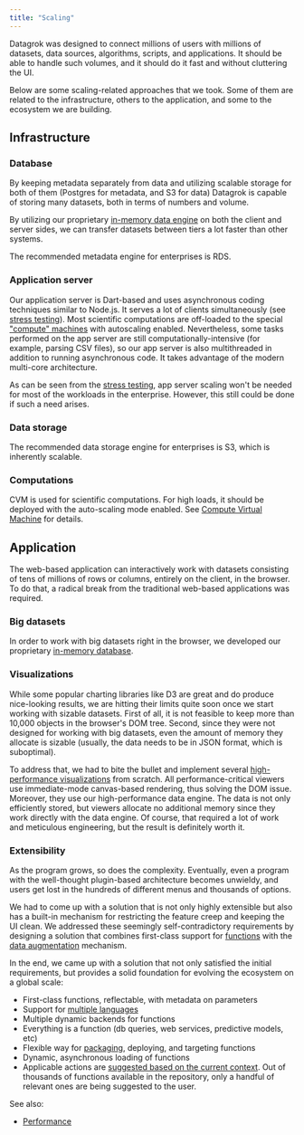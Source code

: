 ```yaml
---
title: "Scaling"
---
```


Datagrok was designed to connect millions of users with millions of datasets, data sources, algorithms, scripts, and
applications. It should be able to handle such volumes, and it should do it fast and without cluttering the UI.

Below are some scaling-related approaches that we took. Some of them are related to the infrastructure, others to the
application, and some to the ecosystem we are building.

## Infrastructure

### Database

By keeping metadata separately from data and utilizing scalable storage for both of them (Postgres for metadata, and S3
for data) Datagrok is capable of storing many datasets, both in terms of numbers and volume.

By utilizing our proprietary [in-memory data engine](../under-the-hood/performance.md#in-memory-database)
on both the client and server sides, we can transfer datasets between tiers a lot faster than other systems.

The recommended metadata engine for enterprises is RDS.

### Application server

Our application server is Dart-based and uses asynchronous coding techniques similar to Node.js. It serves a lot of
clients simultaneously
(see [stress testing](../../datagrok/solutions/enterprise/stress-testing-results.md)). Most scientific computations are off-loaded to the
special ["compute" machines](#computations) with autoscaling enabled. Nevertheless, some tasks performed on the app
server are still computationally-intensive (for example, parsing CSV files), so our app server is also multithreaded in
addition to running asynchronous code. It takes advantage of the modern multi-core architecture.

As can be seen from the [stress testing](../../datagrok/solutions/enterprise/stress-testing-results.md), app server scaling won't be needed for most of the
workloads in the enterprise. However, this still could be done if such a need arises.

### Data storage

The recommended data storage engine for enterprises is S3, which is inherently scalable.

### Computations

CVM is used for scientific computations. For high loads, it should be deployed with the auto-scaling mode enabled.
See [Compute Virtual Machine](infrastructure.md#compute-components) for details.

## Application

The web-based application can interactively work with datasets consisting of tens of millions of rows or columns,
entirely on the client, in the browser. To do that, a radical break from the traditional web-based applications was
required.

### Big datasets

In order to work with big datasets right in the browser, we developed our
proprietary [in-memory database](infrastructure.md#in-memory-database).

### Visualizations

While some popular charting libraries like D3 are great and do produce nice-looking results, we are hitting their limits
quite soon once we start working with sizable datasets. First of all, it is not feasible to keep more than 10,000
objects in the browser's DOM tree. Second, since they were not designed for working with big datasets, even the amount
of memory they allocate is sizable (usually, the data needs to be in JSON format, which is suboptimal).

To address that, we had to bite the bullet and implement several
[high-performance visualizations](infrastructure.md#viewers)
from scratch. All performance-critical viewers use immediate-mode canvas-based rendering, thus solving the DOM issue.
Moreover, they use our high-performance data engine. The data is not only efficiently stored, but viewers allocate no
additional memory since they work directly with the data engine. Of course, that required a lot of work and meticulous
engineering, but the result is definitely worth it.

### Extensibility

As the program grows, so does the complexity. Eventually, even a program with the well-thought plugin-based architecture
becomes unwieldy, and users get lost in the hundreds of different menus and thousands of options.

We had to come up with a solution that is not only highly extensible but also has a built-in mechanism for restricting
the feature creep and keeping the UI clean. We addressed these seemingly self-contradictory requirements by designing a
solution that combines first-class support for [functions](../../datagrok/concepts/functions/functions.md)
with the [data augmentation](../../explore/data-augmentation/data-augmentation.md) mechanism.

In the end, we came up with a solution that not only satisfied the initial requirements, but provides a solid foundation
for evolving the ecosystem on a global scale:

* First-class functions, reflectable, with metadata on parameters
* Support for [multiple languages](../../compute/scripting.md)
* Multiple dynamic backends for functions
* Everything is a function (db queries, web services, predictive models, etc)
* Flexible way for [packaging](../../develop/develop.md#packages), deploying, and targeting functions
* Dynamic, asynchronous loading of functions
* Applicable actions are [suggested based on the current context](../../explore/data-augmentation/data-augmentation.md). Out of thousands
  of functions available in the repository, only a handful of relevant ones are being suggested to the user.

See also:

* [Performance](performance.md)
